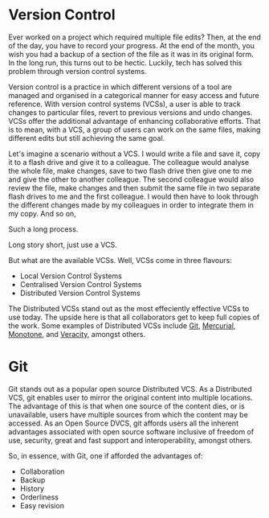 [//]: # (Focus on Git as a Distributed Version Control System \(DVCS\)**)
# Version Control
Ever worked on a project which required multiple file edits? Then, at the end of the day, you have to record your progress. At the end of the month, you wish you had a backup of a section of the file as it was in its original form. In the long run, this turns out to be hectic. Luckily, tech has solved this problem through version control systems.

Version control is a practice in which different versions of a tool are managed and organised in a categorical manner for easy access and future reference. With version control systems (VCSs), a user is able to track changes to particular files, revert to previous versions and undo changes. VCSs offer the additional advantage of enhancing collaborative efforts. That is to mean, with a VCS, a group of users can work on the same files, making different edits but still achieving the same goal.


Let's imagine a scenario without a VCS. I would write a file and save it, copy it to a flash drive and give it to a colleague. The colleague would analyse the whole file, make changes, save to two flash drive then give one to me and give the other to another colleague. The second colleague would also review the file, make changes and then submit the same file in two separate flash drives to me and the first colleague. I would then have to look through the different changes made by my colleagues in order to integrate them in my copy. And so on,

Such a long process.

Long story short, just use a VCS.

But what are the available VCSs. Well, VCSs come in three flavours:
* Local Version Control Systems
* Centralised Version Control Systems
* Distributed Version Control Systems

The Distributed VCSs stand out as the most effeciently effective VCSs to use today. The upside here is that all collaborators get to keep full copies of the work. Some examples of Distributed VCSs include [Git](https://git-scm.com/), [Mercurial](https://www.mercurial-scm.org/), [Monotone](http://www.monotone.ca/), and [Veracity](http://veracity-scm.com/), amongst others.

# Git
Git stands out as a popular open source Distributed VCS. As a Distributed VCS, git enables user to mirror the original content into multiple locations. The advantage of this is that when one source of the content dies, or is unavailable, users have multiple sources from which the content may be accessed. As an Open Source DVCS, git affords users all the inherent advantages associated with open source software inclusive of freedom of use, security, great and fast support and interoperability, amongst others.

So, in essence, with Git, one if afforded the advantages of:
* Collaboration
* Backup
* History
* Orderliness
* Easy revision
